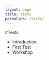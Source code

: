 ```yaml
---
layout: page
title: Tests
permalink: /tests/
---
```


#Tests
* Introduction
* First Test
* Workshop
